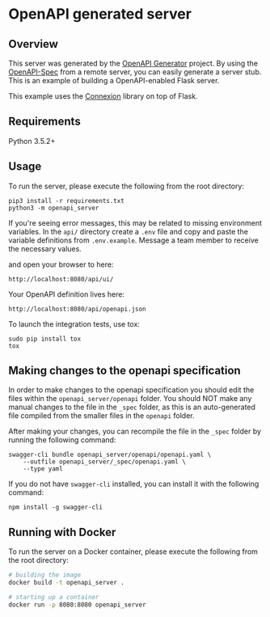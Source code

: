 # OpenAPI generated server

## Overview
This server was generated by the [OpenAPI Generator](https://openapi-generator.tech) project. By using the
[OpenAPI-Spec](https://openapis.org) from a remote server, you can easily generate a server stub.  This
is an example of building a OpenAPI-enabled Flask server.

This example uses the [Connexion](https://github.com/zalando/connexion) library on top of Flask.

## Requirements
Python 3.5.2+

## Usage
To run the server, please execute the following from the root directory:

```
pip3 install -r requirements.txt
python3 -m openapi_server
```
If you're seeing error messages, this may be related to missing environment variables. In the ``api/`` directory create a ``.env`` file and copy and paste the variable definitions from ``.env.example``. Message a team member to receive the necessary values.
 
and open your browser to here:

```
http://localhost:8080/api/ui/
```

Your OpenAPI definition lives here:

```
http://localhost:8080/api/openapi.json
```

To launch the integration tests, use tox:
```
sudo pip install tox
tox
```

## Making changes to the openapi specification
In order to make changes to the openapi specification you should edit the files within the `openapi_server/openapi` folder.
You should NOT make any manual changes to the file in the `_spec` folder, as this is an auto-generated file compiled from the smaller files in the `openapi` folder.

After making your changes, you can recompile the file in the `_spec` folder by running the following command:
```
swagger-cli bundle openapi_server/openapi/openapi.yaml \
    --outfile openapi_server/_spec/openapi.yaml \
    --type yaml
```

If you do not have `swagger-cli` installed, you can install it with the following command:
```
npm install -g swagger-cli
```

## Running with Docker

To run the server on a Docker container, please execute the following from the root directory:

```bash
# building the image
docker build -t openapi_server .

# starting up a container
docker run -p 8080:8080 openapi_server
```
